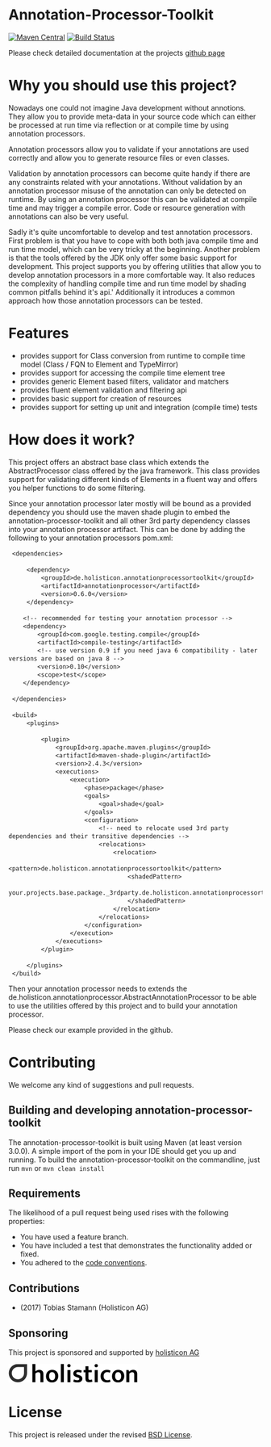 # Annotation-Processor-Toolkit

[![Maven Central](https://maven-badges.herokuapp.com/maven-central/de.holisticon.annotationprocessortoolkit/annotationprocessor-toolkit-parent/badge.svg)](https://maven-badges.herokuapp.com/maven-central/de.holisticon.annotationprocessortoolkit/annotationprocessor-toolkit-parent)
[![Build Status](https://api.travis-ci.org/holisticon/annotation-processor-toolkit.svg)](https://travis-ci.org/holisticon/annotation-processor-toolkit)

Please check detailed documentation at the projects [github page](https://holisticon.github.io/annotation-processor-toolkit/)

# Why you should use this project?

Nowadays one could not imagine Java development without annotions.
They allow you to provide meta-data in your source code which can either be processed at run time via reflection or at compile time by using annotation processors.

Annotation processors allow you to validate if your annotations are used correctly and allow you to generate resource files or even classes.

Validation by annotation processors can become quite handy if there are any constraints related with your annotations. Without validation by an annotation processor misuse of the annotation can only be detected on runtime. By using an annotation processor this can be validated at compile time and may trigger a compile error.
Code or resource generation with annotations can also be very useful.

Sadly it's quite uncomfortable to develop and test annotation processors.
First problem is that you have to cope with both both java compile time and run time model, which can be very tricky at the beginning.
Another problem is that the tools offered by the JDK only offer some basic support for development.
This project supports you by offering utilities that allow you to develop annotation processors in a more comfortable way.
It also reduces the complexity of handling compile time and run time model by shading common pitfalls behind it's api.'
Additionally it introduces a common approach how those annotation processors can be tested.

# Features
- provides support for Class conversion from runtime to compile time model (Class / FQN to Element and TypeMirror)
- provides support for accessing the compile time element tree
- provides generic Element based filters, validator and matchers
- provides fluent element validation and filtering api
- provides basic support for creation of resources
- provides support for setting up unit and integration (compile time) tests

# How does it work?

This project offers an abstract base class which extends the AbstractProcessor class offered by the java framework.
This class provides support for validating different kinds of Elements in a fluent way and offers you helper functions to do some filtering.

Since your annotation processor later mostly will be bound as a provided dependency you should use the maven shade plugin to embed the annotation-processor-toolkit and all other 3rd party dependency classes into your annotation processor artifact.
This can be done by adding the following to your annotation processors pom.xml:

     <dependencies>

         <dependency>
             <groupId>de.holisticon.annotationprocessortoolkit</groupId>
             <artifactId>annotationprocessor</artifactId>
             <version>0.6.0</version>
         </dependency>

        <!-- recommended for testing your annotation processor -->
        <dependency>
            <groupId>com.google.testing.compile</groupId>
            <artifactId>compile-testing</artifactId>
            <!-- use version 0.9 if you need java 6 compatibility - later versions are based on java 8 -->
            <version>0.10</version>
            <scope>test</scope>
        </dependency>

     </dependencies>

     <build>
         <plugins>

             <plugin>
                 <groupId>org.apache.maven.plugins</groupId>
                 <artifactId>maven-shade-plugin</artifactId>
                 <version>2.4.3</version>
                 <executions>
                     <execution>
                         <phase>package</phase>
                         <goals>
                             <goal>shade</goal>
                         </goals>
                         <configuration>
                             <!-- need to relocate used 3rd party dependencies and their transitive dependencies -->
                             <relocations>
                                 <relocation>
                                     <pattern>de.holisticon.annotationprocessortoolkit</pattern>
                                     <shadedPattern>
                                         your.projects.base.package._3rdparty.de.holisticon.annotationprocessortoolkit
                                     </shadedPattern>
                                 </relocation>
                             </relocations>
                         </configuration>
                     </execution>
                 </executions>
             </plugin>

         </plugins>
     </build>

Then your annotation processor needs to extends the de.holisticon.annotationprocessor.AbstractAnnotationProcessor to be able to use the utilities offered by this project and to build your annotation processor.

Please check our example provided in the github.


# Contributing

We welcome any kind of suggestions and pull requests.

## Building and developing annotation-processor-toolkit

The annotation-processor-toolkit is built using Maven (at least version 3.0.0).
A simple import of the pom in your IDE should get you up and running. To build the annotation-processor-toolkit on the commandline, just run `mvn` or `mvn clean install`

## Requirements

The likelihood of a pull request being used rises with the following properties:

- You have used a feature branch.
- You have included a test that demonstrates the functionality added or fixed.
- You adhered to the [code conventions](http://www.oracle.com/technetwork/java/javase/documentation/codeconvtoc-136057.html).

## Contributions

- (2017) Tobias Stamann (Holisticon AG)

## Sponsoring

This project is sponsored and supported by [holisticon AG](http://www.holisticon.de/)

![Holisticon AG](/docs/assets/img/sponsors/holisticon-logo.png)

# License

This project is released under the revised [BSD License](LICENSE).
